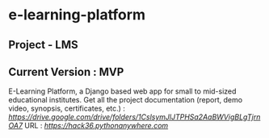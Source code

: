 # e-learning-platform
## Project - LMS 
## Current Version : MVP
E-Learning Platform, a Django based web app for small to mid-sized educational institutes.
Get all the project documentation (report, demo video, synopsis, certificates, etc.) :
*https://drive.google.com/drive/folders/1CslsymJlJTPHSa2AaBWVigBLgTjrnOA7*
URL : *https://hack36.pythonanywhere.com*
